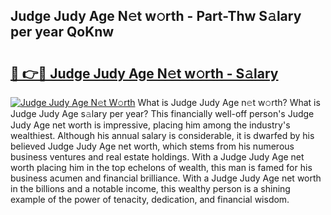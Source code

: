 ## Judge Judy Age N𝚎t w𝚘rth - Part-Thw S𝚊lary per year QoKnw

# <h2><a href="http://gc38y15.nevu.top/?p=Judge+Judy+Age">🔗 👉🔴 Judge Judy Age N𝚎t w𝚘rth - S𝚊lary</a></h2>

[![Judge Judy Age N𝚎t W𝚘rth](https://i.imgur.com/Oavwk0R.jpeg)](http://gc38y15.nevu.top/?p=Judge+Judy+Age)
What is Judge Judy Age n𝚎t w𝚘rth? What is Judge Judy Age s𝚊lary per year?
This financially well-off person's Judge Judy Age net worth is impressive, placing him among the industry's wealthiest. Although his annual salary is considerable, it is dwarfed by his believed Judge Judy Age net worth, which stems from his numerous business ventures and real estate holdings. With a Judge Judy Age net worth placing him in the top echelons of wealth, this man is famed for his business acumen and financial brilliance. With a Judge Judy Age net worth in the billions and a notable income, this wealthy person is a shining example of the power of tenacity, dedication, and financial wisdom.
